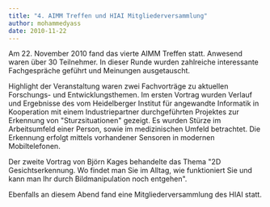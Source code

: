 ```yaml
---
title: "4. AIMM Treffen und HIAI Mitgliederversammlung"
author: mohammedyass
date: 2010-11-22
---
```


Am 22. November 2010 fand das vierte AIMM Treffen statt. Anwesend waren über 30 Teilnehmer. In dieser Runde wurden zahlreiche interessante Fachgespräche geführt und Meinungen ausgetauscht.

Highlight der Veranstaltung waren zwei Fachvorträge zu aktuellen Forschungs- und Entwicklungsthemen. Im ersten Vortrag wurden Verlauf und Ergebnisse des vom Heidelberger Institut für angewandte Informatik in Kooperation mit einem Industriepartner durchgeführten Projektes zur Erkennung von "Sturzsituationen" gezeigt. Es wurden Stürze im Arbeitsumfeld einer Person, sowie im medizinischen Umfeld betrachtet. Die Erkennung erfolgt mittels vorhandener Sensoren in modernen Mobiltelefonen.

Der zweite Vortrag von Björn Kages behandelte das Thema "2D Gesichtserkennung. Wo findet man Sie im Alltag, wie funktioniert Sie und kann man Ihr durch Bildmanipulation noch entgehen".

Ebenfalls an diesem Abend fand eine Mitgliederversammlung des HIAI statt.
